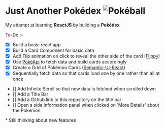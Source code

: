 # Just Another Pokédex ![Pokéball](./public/favicon.ico)

My attempt at learning **ReactJS** by building a **Pokédex**

To-Do :-

- [x] Build a basic react app
- [x] Build a Card Component for basic data
- [x] Add Flip animation on click to reveal the other side of the card ([Flippy](https://www.npmjs.com/package/react-flippy))
- [x] Use [PokéApi](https://pokeapi.co/) to fetch data and build cards accordingly
- [x] Create a Grid of Pokémon Cards ([Semantic-UI-React](https://react.semantic-ui.com/collections/grid/))
- [x] Sequentially fetch data so that cards load one by one rather than all at once
- [] Add Infinite Scroll so that new data is fetched when scrolled down
- [] Add a Title Bar
- [] Add a Github link to this repository on the title bar
- [] Open a side information panel when clicked on 'More Details' about the Pokémon

\* Still thinking about new features
